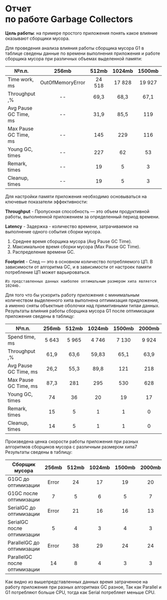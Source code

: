 # Отчет<br> по работе Garbage Collectors

**Цель работы**: на примере простого приложения 
понять какое влияние оказывают сборщики мусора.

Для проведения анализа влияния работы сборщика мусора G1
в таблице сведены данные по времени выполнения приложения и 
работе сборщика мусора при различных объемах выделенной памяти:

| №п.п.                 |      256mb       | 512mb  | 1024mb | 1500mb | 2000mb |
|-----------------------|:----------------:|:------:|:------:|:------:|--------|
| Time work, ms         | OutOfMemoryError | 24 518 | 17 828 | 19 927 | 20 210 |
| Throughput ,%         |        --        |  69,3  |  68,3  |  67,1  | 66,2   | 
| Avg Pause GC Time, ms |        --        |  31,9  |  85,5  |  119   | 125    |
| Max Pause GC Time, ms |        --        |  145   |  229   |  116  | 529    |
| Young GC, times       |        --        |  227   |   62   |   53   | 52     |
| Remark, times         |        --        |   19   |   5    |   3    | 2      |
| Cleanup, times        |        --        |   19   |   5    |   3    | 2      |

Для настройки памяти приложения необходимо основываться на ключевые показатели эффективности: 

__Throughput__ - Пропускная способность — это объем продуктивной работы, 
выполненной приложением за определенный период времени.

__Latency__ - Задержка - количество времени, 
затрачиваемое на выполнение одного события сборки мусора.
1. Среднее время сборщика мусора (Avg Pause GC Time).
2. Максимальное время сборки мусора (Max Pause GC Time).
3. Распределение времени GC.


__Footprint__ - След — это в основном количество потребляемого ЦП.
В зависимости от алгоритма GC, и в зависимости от настроек памяти 
потребление ЦП может варьироваться. 

``Из представленных данных наиболее оптимальным размером
хипа является 1024mb.``

Для того что бы ускорить работу приложения с минимальным количеством 
выделенного хипа выполнена оптимизация придложения, а именно сняты объектные оболочки над
примитивными типаи данных.<br>
Результаты влияния работы сборщика мусора G1 после оптимизации
приложения сведены в таблицу:


| №п.п.                 | 256mb | 512mb | 1024mb | 1500mb |  2000mb  |
|-----------------------|:-----:|:-----:|:------:|:------:|:--------:|
| Spend time, ms        | 5 643 | 5 965 | 4 746  | 7 130  |  9 924   |
| Throughput ,%         | 61,9  | 63,6  | 59,83  |  65,1  |   63,9   |
| Avg Pause GC Time, ms | 26,2  | 55,3  |  89,8  |  121   |   218    |
| Max Pause GC Time, ms | 87,3  |  281  |  295   |  530   |   628    |
| Young GC, times       |  74   |  36   |   20   |   19   |    17    |
| Remark, times         |  15   |   5   |   1    |   1    |    0     |
| Cleanup, times        |  14   |   5   |   1    |   1    |    0     |

Произведена ценка скорости работы приложения при разных алгоритмов 
сборциков мусора с различным размером хипа7 Результаты сведены в таблицу:

| Сборщик мусора               | 256mb | 512mb | 1024mb | 1500mb | 2000mb |
|------------------------------|:-----:|:-----:|:------:|:------:|:------:|
| G1GC до оптимизации          | Error |  24   |   17   |   19   |   20   |
| G1GC после оптимизации       |   7   |   5   |   6    |   5    |   7    |
| SerialGC до оптимизации      | Error |  21   |   16   |   16   |   13   |
| SerialGC после оптимизации   |   5   |   4   |   3    |   4    |   3    |
| ParallelGC до оптимизации    | Error |  38   |   29   |   24   |   24   |
| ParallelGC после оптимизации |  14   |   8   |   4    |   3    |   3    |

Как видно из вышепредставленных данных время затраченное на работу 
приложения при разных алгоритмах GC разное, Так как Parallel и G1 потребляют больше CPU,
тогда  как Serial потребляет меньше CPU.<br>
